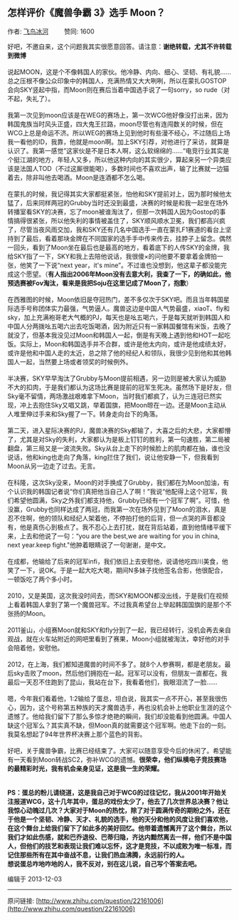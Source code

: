 ## 怎样评价《魔兽争霸 3》选手 Moon？

作者: [飞鸟冰河](http://www.zhihu.com/people/fei-niao-bing-he)&nbsp;&nbsp;&nbsp;&nbsp;&nbsp;&nbsp;&nbsp;&nbsp; 赞同: 1600


好吧，不邀自来，这个问题我其实很愿意回答。请注意：<b>谢绝转载，尤其不许转载到微博</b><br><br>说起MOON，这是个不像韩国人的家伙。他冷静、内向、细心、坚韧、有礼貌……总之压根不像公众印象中的韩国人，充满热情又大大咧咧，所以在蒙扎GOSTOP会向SKY竖起中指，而Moon则在赛后当着中国选手说了一句sorry，so rude（对不起，失礼了）。<br><br>我第一次见到moon应该是在WEG的赛场上，第一次WCG他好像没打出来，因为韩国鬼族当时风头正盛，四大鬼王拦路，moon尽管也有连闯数关的时候，但在WCG上总是命运不济。所以WEG的赛场上见到他时有些漫不经心，不过随后上场我一看他的ID，我靠，他就是moon啊。加上SKY引荐，对他进行了采访，就算是认识了。我第一感觉”这家伙是不是日本人啊，这么软绵绵的……“电竞行业其实是个挺江湖的地方，年轻人又多，所以他这种内向的其实很少，算起来另一个异类应该是法国人TOD（不过这厮很能喝），多数时间也不喜欢出声，输了比赛就一边猫着去，除非叫他去喝酒。Moon是连酒都不怎么喝。<br><br>在蒙扎的时候，我记得其实大家都挺紧张，怕他和SKY提前对上，因为那时候他太猛了，后来同样两冠的Grubby当时还没到最盛，决赛的时候是和我一起坐在场外转播室看SKY的决赛，忘了moon被谁淘汰了，但那一次韩国人因为Gostop的事情搞得很紧张，所以他失利的事情被盖住了，SKY顺风顺水卫冕，我们都高兴疯了，尽管当夜风雨交加，我和SKY还有几名中国选手一直在蒙扎F1赛道的看台上坚持到了最后，看着那块金牌在不同国家的选手手中传来传去，挂脖子上留念。偶然一回头，看到了Moon坐在最后也是最高的地方，看着底下的人传SKY的金牌，我给SKY指了一下，SKY和我上去陪他说话，我很傻×的问他要不要拿着金牌拍一张，他笑了一下说“next year，it's mine”。不过谁也没想到，他这辈子都没能完成这个愿望。（<b>有人指出2006年Moon没有去意大利，我查了一下，的确如此，他预选赛被Fov淘汰，看来是我把Soju在这里记成了Moon了，抱歉</b>）<br><br>在西雅图的时候，Moon依旧是夺冠热门，差不多仅次于SKY吧。而且当年韩国星际选手号称团体实力最强，气势逼人。魔兽这边是中国人气势最盛，xiaoT、fly和sky，加上充满袍哥老大气概的PJ，每天也是吆五喝六，于是每天就听到韩国人和中国人分两拨吆五喝六出去吃饭喝酒，因为附近只有一家韩国餐馆有米饭，去晚了就没了，但基本我没见过Moon和韩国人一起，倒是有天晚上遇到他和HOT一起吃饭。实际上，Moon和韩国选手并不合群，或许是他太内向，或许是他成绩太好，或许是他和中国人走的太近，总之除了他的经纪人和领队，我很少见到他和其他韩国人一起，当然要上场或者领奖的时候例外。<br><br>半决赛，SKY早早淘汰了Grubby与Moon提前相遇，另一边则是被大家认为威胁不大的扣肉，于是我们都认为这场比赛是提前的冠军生死决。虽然场下是好友，但Sky毫不留情，两场激战艰难拿下Moon，当时我们都疯了，认为三连冠已然实现，冲上去抱住Sky又唱又跳，举着国旗，把Moon晾在一边。还是Moon主动从人堆里伸过手来和Sky握了一下。转身走向台下的角落。<br><br>第二天，进入星际决赛的PJ，魔兽决赛的Sky都输了，大喜之后的大悲，大家都懵了，尤其是对Sky的失利，大家都认为是板上钉钉的胜利，第一句速胜，第二局被翻盘，第三局又是一波流失败。Sky从台上走下的时候脸上的肌肉都在抽，谁也没说话，他和king也走向了角落，king拦住了我们，说让他安静一下，但我看到Moon从另一边走了过去。无言。<br><br>在科隆，这次Sky没来，Moon的对手换成了Grubby，我们都在为Moon加油，有个认识我的韩国记者说“你们真把他当自己人了啊！”我说“他配得上这个冠军，我们希望他圆满，Sky之外我们都支持他，Grubby已经有一个冠军了啊”。可惜，他没赢，Grubby也同样达成了两冠，而我第一次在场外见到了Moon的泪水，真是忍不住啊，他的领队和经纪人架着他，不停拍打他的后背，但一点哭的声音都没有，他是真伤心到极点了。我不忍心上去打扰，就在背后站着，直到他情绪平缓下来，上去和他说了一句：“you are the best,we are waiting for you in china, next year.keep fight."他肿着眼睛说了一句谢谢，是中文。<br><br>在成都，他输给了后来的冠军infi，我们依旧上去安慰他，说请他吃四川美食，他笑了一下，说OK。于是一起大吃大喝，期间N多妹子找他签名合影，他很配合，一顿饭吃了两个多小时。<br><br>2010，又是美国，这次我没时间去，而SKY和MOON都没出线，于是我们在视频上看着韩国人拿到了第一个魔兽冠军。不过我真希望台上举起韩国国旗的是那个不张扬的Moon。<br><br>2011釜山，小组赛Moon就和SKY和fly分到了一起，我已经转行，没机会再去亲自观战，就在火车站附近的网吧里看到了赛果，Moon小组就被淘汰，幸好他的对手会陪着他，安慰他。<br><br>2012，在上海，我们都知道魔兽的时间不多了。就8个人参赛啊，都是老朋友。最后sky击败了moon，然后他们拥抱在一起。冠军可以没有，但朋友一直都在。我最后一天忍不住跑到了昆山，我站在台下，我看着他们，我眼泪流了一脸……<br><br>嗯，今年我们看着他，1:2输给了蛋总，坦白说，我其实一点不开心，甚至我很伤心，因为，这个号称第五种族的天才魔兽选手，再也没机会补上他职业生涯的这个遗憾了。他给我们留下了那么多惊才绝艳的瞬间，我们却没能看到他圆满。中国人缺这个冠军么？其实真不缺，但Moon真的就需要这个冠军啊。他走下台的一刻。我莫名想起了94年世界杯决赛上那个蓝色的背影。<br><br>好吧，关于魔兽争霸，比赛已经结束了。大家可以随意享受今后的休闲了。希望能有一天看到Moon转战SC2，弥补WCG的遗憾。<b>很荣幸，他们纵横电子竞技赛场的最精彩时光，我有机会亲身见证，这是我一生的荣耀。</b><br><br><br><b>PS：蛋总的粉儿请绕道，这是我自己对于WCG的过往记忆，我从2001年开始关注报道WCG，这十几年其中，蛋总的戏份太少了，他去了几次世界总决赛？他让我惊心动魄过几次？大家对于Moon的热忱，除了对于圆满传奇的期盼之外，还在于他是一个坚韧、冷静、天才、礼貌的选手，他的天分和他的风度让我们喜欢他，在这个舞台上给我们留下了如此多的美好回忆。他带着遗憾离开了这个舞台，所以我们才如此伤感，就和巴乔退役、巴蒂归隐，齐达内黯然离去一样，他们不是中国人，但他们的技艺和表现让我们难以忘怀，这才是竞技，不以成败为唯一标准，而记住那些所有在其中奋战不息，让我们热血沸腾，永远前行的人。</b><br><b>想说蛋总咋地咋地的人，我不反对，别在这儿说，自己写个答案去吧。</b>



编辑于 2013-12-03



---
原问链接: [http://www.zhihu.com/question/22161006](http://www.zhihu.com/question/22161006)